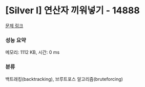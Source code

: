 # [Silver I] 연산자 끼워넣기 - 14888 

[문제 링크](https://www.acmicpc.net/problem/14888) 

### 성능 요약

메모리: 1112 KB, 시간: 0 ms

### 분류

백트래킹(backtracking), 브루트포스 알고리즘(bruteforcing)

